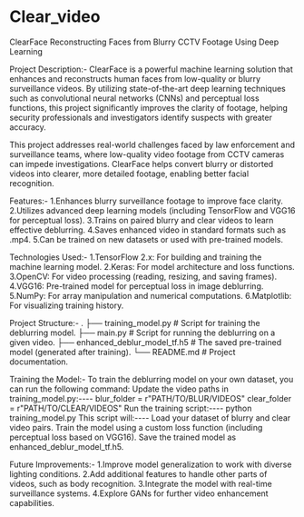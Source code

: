 # Clear_video
ClearFace Reconstructing Faces from Blurry CCTV Footage Using Deep Learning

Project Description:- ClearFace is a powerful machine learning solution that enhances and reconstructs human faces from low-quality or blurry surveillance videos. By utilizing state-of-the-art deep learning techniques such as convolutional neural networks (CNNs) and perceptual loss functions, this project significantly improves the clarity of footage, helping security professionals and investigators identify suspects with greater accuracy.

This project addresses real-world challenges faced by law enforcement and surveillance teams, where low-quality video footage from CCTV cameras can impede investigations. ClearFace helps convert blurry or distorted videos into clearer, more detailed footage, enabling better facial recognition.

Features:- 1.Enhances blurry surveillance footage to improve face clarity. 2.Utilizes advanced deep learning models (including TensorFlow and VGG16 for perceptual loss). 3.Trains on paired blurry and clear videos to learn effective deblurring. 4.Saves enhanced video in standard formats such as .mp4. 5.Can be trained on new datasets or used with pre-trained models.

Technologies Used:- 1.TensorFlow 2.x: For building and training the machine learning model. 2.Keras: For model architecture and loss functions. 3.OpenCV: For video processing (reading, resizing, and saving frames). 4.VGG16: Pre-trained model for perceptual loss in image deblurring. 5.NumPy: For array manipulation and numerical computations. 6.Matplotlib: For visualizing training history.

Project Structure:- . ├── training_model.py # Script for training the deblurring model. ├── main.py # Script for running the deblurring on a given video. ├── enhanced_deblur_model_tf.h5 # The saved pre-trained model (generated after training). └── README.md # Project documentation.

Training the Model:- To train the deblurring model on your own dataset, you can run the following command: Update the video paths in training_model.py:---- blur_folder = r"PATH/TO/BLUR/VIDEOS" clear_folder = r"PATH/TO/CLEAR/VIDEOS" Run the training script:---- python training_model.py This script will:---- Load your dataset of blurry and clear video pairs. Train the model using a custom loss function (including perceptual loss based on VGG16). Save the trained model as enhanced_deblur_model_tf.h5.

Future Improvements:- 1.Improve model generalization to work with diverse lighting conditions. 2.Add additional features to handle other parts of videos, such as body recognition. 3.Integrate the model with real-time surveillance systems. 4.Explore GANs for further video enhancement capabilities.
